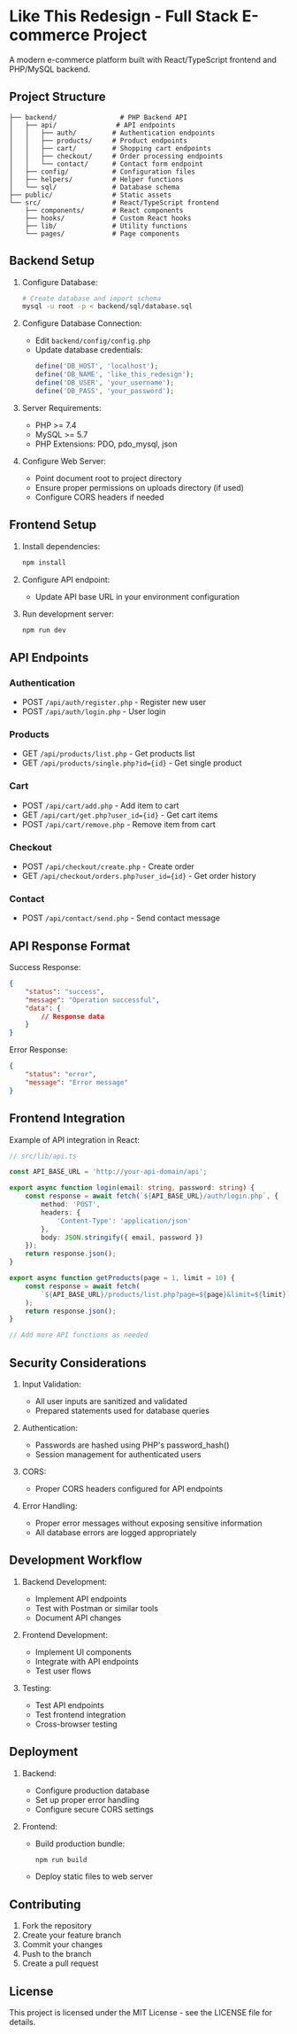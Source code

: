 # Like This Redesign - Full Stack E-commerce Project

A modern e-commerce platform built with React/TypeScript frontend and PHP/MySQL backend.

## Project Structure

```
├── backend/                # PHP Backend API
│   ├── api/               # API endpoints
│   │   ├── auth/         # Authentication endpoints
│   │   ├── products/     # Product endpoints
│   │   ├── cart/         # Shopping cart endpoints
│   │   ├── checkout/     # Order processing endpoints
│   │   └── contact/      # Contact form endpoint
│   ├── config/           # Configuration files
│   ├── helpers/          # Helper functions
│   └── sql/              # Database schema
├── public/               # Static assets
└── src/                  # React/TypeScript frontend
    ├── components/       # React components
    ├── hooks/            # Custom React hooks
    ├── lib/              # Utility functions
    └── pages/            # Page components
```

## Backend Setup

1. Configure Database:
   ```bash
   # Create database and import schema
   mysql -u root -p < backend/sql/database.sql
   ```

2. Configure Database Connection:
   - Edit `backend/config/config.php`
   - Update database credentials:
     ```php
     define('DB_HOST', 'localhost');
     define('DB_NAME', 'like_this_redesign');
     define('DB_USER', 'your_username');
     define('DB_PASS', 'your_password');
     ```

3. Server Requirements:
   - PHP >= 7.4
   - MySQL >= 5.7
   - PHP Extensions: PDO, pdo_mysql, json

4. Configure Web Server:
   - Point document root to project directory
   - Ensure proper permissions on uploads directory (if used)
   - Configure CORS headers if needed

## Frontend Setup

1. Install dependencies:
   ```bash
   npm install
   ```

2. Configure API endpoint:
   - Update API base URL in your environment configuration

3. Run development server:
   ```bash
   npm run dev
   ```

## API Endpoints

### Authentication
- POST `/api/auth/register.php` - Register new user
- POST `/api/auth/login.php` - User login

### Products
- GET `/api/products/list.php` - Get products list
- GET `/api/products/single.php?id={id}` - Get single product

### Cart
- POST `/api/cart/add.php` - Add item to cart
- GET `/api/cart/get.php?user_id={id}` - Get cart items
- POST `/api/cart/remove.php` - Remove item from cart

### Checkout
- POST `/api/checkout/create.php` - Create order
- GET `/api/checkout/orders.php?user_id={id}` - Get order history

### Contact
- POST `/api/contact/send.php` - Send contact message

## API Response Format

Success Response:
```json
{
    "status": "success",
    "message": "Operation successful",
    "data": {
        // Response data
    }
}
```

Error Response:
```json
{
    "status": "error",
    "message": "Error message"
}
```

## Frontend Integration

Example of API integration in React:

```typescript
// src/lib/api.ts

const API_BASE_URL = 'http://your-api-domain/api';

export async function login(email: string, password: string) {
    const response = await fetch(`${API_BASE_URL}/auth/login.php`, {
        method: 'POST',
        headers: {
            'Content-Type': 'application/json'
        },
        body: JSON.stringify({ email, password })
    });
    return response.json();
}

export async function getProducts(page = 1, limit = 10) {
    const response = await fetch(
        `${API_BASE_URL}/products/list.php?page=${page}&limit=${limit}`
    );
    return response.json();
}

// Add more API functions as needed
```

## Security Considerations

1. Input Validation:
   - All user inputs are sanitized and validated
   - Prepared statements used for database queries

2. Authentication:
   - Passwords are hashed using PHP's password_hash()
   - Session management for authenticated users

3. CORS:
   - Proper CORS headers configured for API endpoints

4. Error Handling:
   - Proper error messages without exposing sensitive information
   - All database errors are logged appropriately

## Development Workflow

1. Backend Development:
   - Implement API endpoints
   - Test with Postman or similar tools
   - Document API changes

2. Frontend Development:
   - Implement UI components
   - Integrate with API endpoints
   - Test user flows

3. Testing:
   - Test API endpoints
   - Test frontend integration
   - Cross-browser testing

## Deployment

1. Backend:
   - Configure production database
   - Set up proper error handling
   - Configure secure CORS settings

2. Frontend:
   - Build production bundle:
     ```bash
     npm run build
     ```
   - Deploy static files to web server

## Contributing

1. Fork the repository
2. Create your feature branch
3. Commit your changes
4. Push to the branch
5. Create a pull request

## License

This project is licensed under the MIT License - see the LICENSE file for details.
